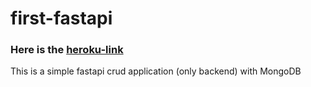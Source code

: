 # first-fastapi
### Here is the [heroku-link](http://firstfastapi.herokuapp.com/docs)
This is a simple fastapi crud application (only backend) with MongoDB

